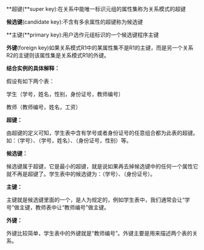 **超键(**super key):在关系中能唯一标识元组的属性集称为关系模式的超键

**候选键**(candidate key):不含有多余属性的超键称为候选键

**主键(**primary key):用户选作元组标识的一个候选键程序主键

**外键**(foreign key)如果关系模式R1中的某属性集不是R1的主键，而是另一个关系R2的主键则该属性集是关系模式R1的外键。

**结合实例的具体解释：**

假设有如下两个表：

学生（学号，姓名，性别，身份证号，教师编号）

教师（教师编号，姓名，工资）

**超键：**

由超键的定义可知，学生表中含有学号或者身份证号的任意组合都为此表的超键。如：（学号）、（学号，姓名）、（身份证号，性别）等。

**候选键：**

候选键属于超键，它是最小的超键，就是说如果再去掉候选键中的任何一个属性它就不再是超键了。学生表中的候选键为：（学号）、（身份证号）。

**主键：**

主键就是候选键里面的一个，是人为规定的，例如学生表中，我们通常会让“学号”做主键，教师表中让“教师编号”做主键。

**外键：**

外键比较简单，学生表中的外键就是“教师编号”。外键主要是用来描述两个表的关系。

